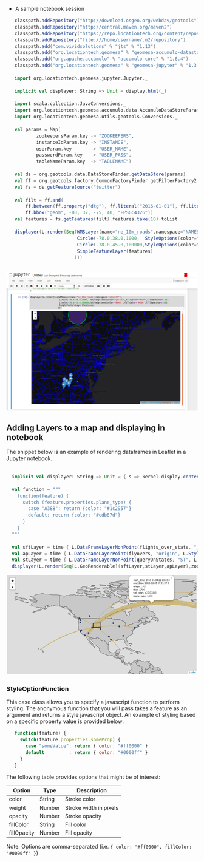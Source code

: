 * A sample notebook session

```scala
   classpath.addRepository("http://download.osgeo.org/webdav/geotools")
   classpath.addRepository("http://central.maven.org/maven2")
   classpath.addRepository("https://repo.locationtech.org/content/repositories/geomesa-releases")
   classpath.addRepository("file:///home/username/.m2/repository")
   classpath.add("com.vividsolutions" % "jts" % "1.13")
   classpath.add("org.locationtech.geomesa" % "geomesa-accumulo-datastore" % "1.3.0")
   classpath.add("org.apache.accumulo" % "accumulo-core" % "1.6.4")
   classpath.add("org.locationtech.geomesa" % "geomesa-jupyter" % "1.3.0")
   
   import org.locationtech.geomesa.jupyter.Jupyter._
   
   implicit val displayer: String => Unit = display.html(_)
   
   import scala.collection.JavaConversions._
   import org.locationtech.geomesa.accumulo.data.AccumuloDataStoreParams._
   import org.locationtech.geomesa.utils.geotools.Conversions._
   
   val params = Map(
           zookeepersParam.key -> "ZOOKEEPERS",
           instanceIdParam.key -> "INSTANCE",
           userParam.key       -> "USER_NAME",
           passwordParam.key   -> "USER_PASS",
           tableNameParam.key  -> "TABLENAME")
   
   val ds = org.geotools.data.DataStoreFinder.getDataStore(params)
   val ff = org.geotools.factory.CommonFactoryFinder.getFilterFactory2
   val fs = ds.getFeatureSource("twitter")
   
   val filt = ff.and(
       ff.between(ff.property("dtg"), ff.literal("2016-01-01"), ff.literal("2016-05-01")), 
       ff.bbox("geom", -80, 37, -75, 40, "EPSG:4326"))
   val features = fs.getFeatures(filt).features.take(10).toList
   
   displayer(L.render(Seq(WMSLayer(name="ne_10m_roads",namespace="NAMESPACE"),
                          Circle(-78.0,38.0,1000,  StyleOptions(color="yellow",fillColor="#63A",fillOpacity=0.5)),
                          Circle(-78.0,45.0,100000,StyleOptions(color="#0A5" ,fillColor="#63A",fillOpacity=0.5)),
                          SimpleFeatureLayer(features)
                         )))
   

```

![ScreenShot](assets/Jupyter.png)

## Adding Layers to a map and displaying in notebook

The snippet below is an example of rendering dataframes in Leaflet in a Jupyter notebook.

```scala

  implicit val displayer: String => Unit = { s => kernel.display.content("text/html", s) }
  
  val function = """
    function(feature) {
      switch (feature.properties.plane_type) {
        case "A388": return {color: "#1c2957"}
        default: return {color: "#cdb87d"}
      }
    }
  """
  
  val sftLayer = time { L.DataFrameLayerNonPoint(flights_over_state, "__fid__", L.StyleOptionFunction(function)) }
  val apLayer = time { L.DataFrameLayerPoint(flyovers, "origin", L.StyleOptions(color="#1c2957", fillColor="#cdb87d"), 2.5) }
  val stLayer = time { L.DataFrameLayerNonPoint(queryOnStates, "ST", L.StyleOptions(color="#1c2957", fillColor="#cdb87d", fillOpacity= 0.45)) }
  displayer(L.render(Seq[L.GeoRenderable](sftLayer,stLayer,apLayer),zoom = 1, path = "path/to/files"))
```

![ScreenShot](assets/Leaflet.png)

### StyleOptionFunction
This case class allows you to specify a javascript function to perform styling. The anonymous function
that you will pass takes a feature as an argument and returns a style javascript object. An example of styling
based on a specific property value is provided below:

```javascript
   function(feature) { 
     switch(feature.properties.someProp) {
       case "someValue": return { color: "#ff0000" }
       default         : return { color: "#0000ff" }
     }
   }
```

The following table provides options that might be of interest:


 | Option       | Type        | Description            |
 | ------------ | ----------- | ---------------------- |
 | color        | String      | Stroke color           |
 | weight       | Number      | Stroke width in pixels |
 | opacity      | Number      | Stroke opacity         |
 | fillColor    | String      | Fill color             |
 | fillOpacity  | Number      | Fill opacity           |
 
Note: Options are comma-separated (i.e. ```{ color: "#ff0000", fillColor: "#0000ff" }```)